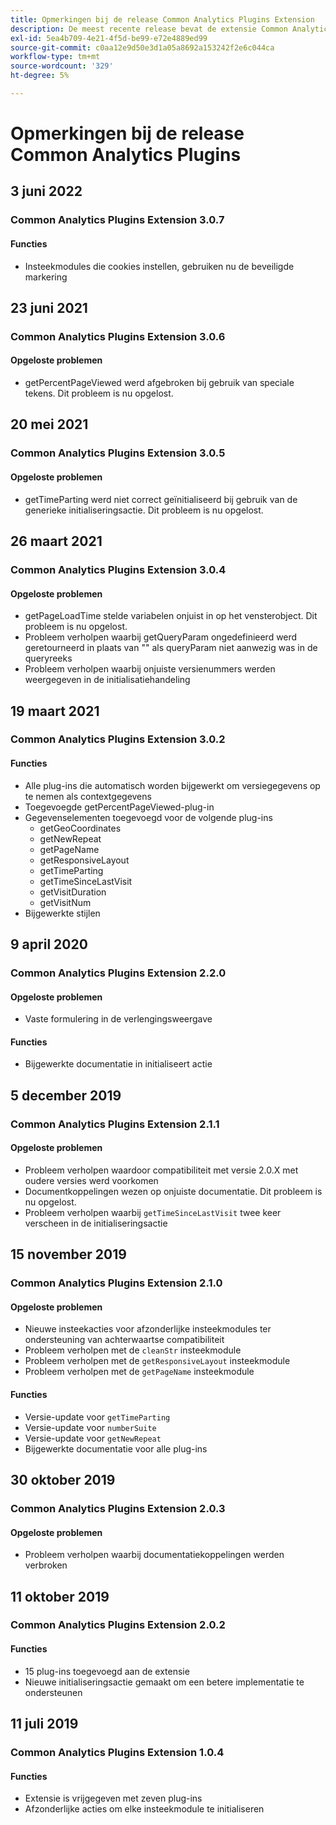 ```yaml
---
title: Opmerkingen bij de release Common Analytics Plugins Extension
description: De meest recente release bevat de extensie Common Analytics Plugins in Adobe Experience Platform.
exl-id: 5ea4b709-4e21-4f5d-be99-e72e4889ed99
source-git-commit: c0aa12e9d50e3d1a05a8692a153242f2e6c044ca
workflow-type: tm+mt
source-wordcount: '329'
ht-degree: 5%

---
```


# Opmerkingen bij de release Common Analytics Plugins

## 3 juni 2022

### Common Analytics Plugins Extension 3.0.7

#### Functies

* Insteekmodules die cookies instellen, gebruiken nu de beveiligde markering

## 23 juni 2021

### Common Analytics Plugins Extension 3.0.6

#### Opgeloste problemen

* getPercentPageViewed werd afgebroken bij gebruik van speciale tekens. Dit probleem is nu opgelost.

## 20 mei 2021

### Common Analytics Plugins Extension 3.0.5

#### Opgeloste problemen

* getTimeParting werd niet correct geïnitialiseerd bij gebruik van de generieke initialiseringsactie. Dit probleem is nu opgelost.

## 26 maart 2021

### Common Analytics Plugins Extension 3.0.4

#### Opgeloste problemen

* getPageLoadTime stelde variabelen onjuist in op het vensterobject. Dit probleem is nu opgelost.
* Probleem verholpen waarbij getQueryParam ongedefinieerd werd geretourneerd in plaats van &quot;&quot; als queryParam niet aanwezig was in de queryreeks
* Probleem verholpen waarbij onjuiste versienummers werden weergegeven in de initialisatiehandeling

## 19 maart 2021

### Common Analytics Plugins Extension 3.0.2

#### Functies

* Alle plug-ins die automatisch worden bijgewerkt om versiegegevens op te nemen als contextgegevens
* Toegevoegde getPercentPageViewed-plug-in
* Gegevenselementen toegevoegd voor de volgende plug-ins
   * getGeoCoordinates
   * getNewRepeat
   * getPageName
   * getResponsiveLayout
   * getTimeParting
   * getTimeSinceLastVisit
   * getVisitDuration
   * getVisitNum
* Bijgewerkte stijlen

## 9 april 2020

### Common Analytics Plugins Extension 2.2.0

#### Opgeloste problemen

* Vaste formulering in de verlengingsweergave

#### Functies

* Bijgewerkte documentatie in initialiseert actie

## 5 december 2019

### Common Analytics Plugins Extension 2.1.1

#### Opgeloste problemen

* Probleem verholpen waardoor compatibiliteit met versie 2.0.X met oudere versies werd voorkomen
* Documentkoppelingen wezen op onjuiste documentatie. Dit probleem is nu opgelost.
* Probleem verholpen waarbij `getTimeSinceLastVisit` twee keer verscheen in de initialiseringsactie

## 15 november 2019

### Common Analytics Plugins Extension 2.1.0

#### Opgeloste problemen

* Nieuwe insteekacties voor afzonderlijke insteekmodules ter ondersteuning van achterwaartse compatibiliteit
* Probleem verholpen met de `cleanStr` insteekmodule
* Probleem verholpen met de `getResponsiveLayout` insteekmodule
* Probleem verholpen met de `getPageName` insteekmodule

#### Functies

* Versie-update voor `getTimeParting`
* Versie-update voor `numberSuite`
* Versie-update voor `getNewRepeat`
* Bijgewerkte documentatie voor alle plug-ins

## 30 oktober 2019

### Common Analytics Plugins Extension 2.0.3

#### Opgeloste problemen

* Probleem verholpen waarbij documentatiekoppelingen werden verbroken

## 11 oktober 2019

### Common Analytics Plugins Extension 2.0.2

#### Functies

* 15 plug-ins toegevoegd aan de extensie
* Nieuwe initialiseringsactie gemaakt om een betere implementatie te ondersteunen

## 11 juli 2019

### Common Analytics Plugins Extension 1.0.4

#### Functies

* Extensie is vrijgegeven met zeven plug-ins
* Afzonderlijke acties om elke insteekmodule te initialiseren
